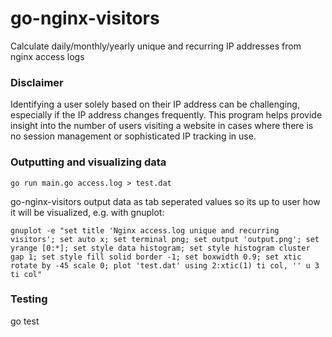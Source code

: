 # go-nginx-visitors
Calculate daily/monthly/yearly unique and recurring IP addresses from nginx access logs

### Disclaimer
Identifying a user solely based on their IP address can be challenging, especially if the IP address changes frequently. This program helps provide insight into the number of users visiting a website in cases where there is no session management or sophisticated IP tracking in use.


### Outputting and visualizing data

```go run main.go access.log > test.dat```

go-nginx-visitors output data as tab seperated values so its up to user how it will be visualized, e.g. with gnuplot:

```gnuplot -e "set title 'Nginx access.log unique and recurring visitors'; set auto x; set terminal png; set output 'output.png'; set yrange [0:*]; set style data histogram; set style histogram cluster gap 1; set style fill solid border -1; set boxwidth 0.9; set xtic rotate by -45 scale 0; plot 'test.dat' using 2:xtic(1) ti col, '' u 3 ti col"```


### Testing
go test
